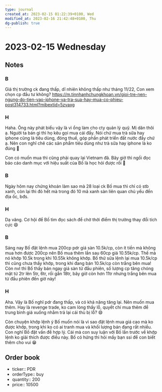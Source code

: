 ```yaml
---
type: journal
created_at: 2023-02-15 01:22:39+0100, Wed
modified_at: 2023-02-16 21:42:48+0100, Thu
dg-publish: true
---
```

# 2023-02-15 Wednesday

## Notes

### B

Giá thị trường ck đang thấp, dĩ nhiên không thấp như tháng 11/22, Con xem chọn cp đầu tư không?
https://m.tinnhanhchungkhoan.vn/gioi-tre-nen-ngung-do-tien-vao-iphone-va-tra-sua-hay-mua-co-phieu-post314733.html?mibextid=5zvaxg

### H

Haha. Ông này phát biểu vậy là vì ổng làm cho cty quản lý quỹ. Mị dân thôi ạ. Người ta bán gì thì họ kêu gọi mua cái đấy. Nói chứ mua trà sữa hay iphone cũng là tiêu dùng, đóng thuế, góp phần phát triển đất nước đấy chứ ạ. Nên con nghĩ chê các sản phẩm tiêu dùng như trà sữa hay iphone là ko đúng 🤣

Con có muốn mua thì cũng phải quay lại Vietnam đã. Bây giờ thì ngồi đọc báo cáo danh mục với hiệu suất của Bố là học hỏi được rồi 🤣

### B

Ngày hôm nay chứng khoán làm sao mà 28 loại ck Bố mua thì chỉ có stb xanh, còn lại thì đỏ hết mà trong đó 10 mã xanh sàn liên quan chủ yếu đến địa ốc, bđs.

### H

Dạ vâng. Cơ hội để Bố tìm đọc sách để chờ thời điểm thị trường thay đổi tích cực 😄

### B

Sáng nay Bố đặt lệnh mua 200cp pdr giá sàn 10.5k/cp, còn ít tiền mà không mua hơn được 200cp nên Bố mua thêm lần sau 60cp giá 10.55k/cp. Thế mà nó khớp 10.5k trong khi 10.55k không khớp. Bố thử sửa lệnh lại mua 10.5k/cp thì cũng chưa thấy khớp, trong khi đang bán 10.5k/cp còn trắng bên mua!
Còn nvl thì Bố thấy bán ngay giá sàn từ đầu phiên, số lượng cp tăng chóng mặt từ 2tr lên 5tr, 6tr, rồi gần 18tr, bây giờ còn hơn 11tr nhưng trắng bên mua từ đầu phiên đến giờ này!

### H

Aha. Vậy là Bố nghĩ pdr đang thấp, và có khả năng tăng lại. Nên muốn mua thêm. Hay là revenge trade, ko cam lòng thấy lỗ, quyết chí mua thêm để trung bình giá xuống nhằm trả lại cái thù bị lỗ? 😄

Còn chuyện khớp lệnh ý Bố muốn nói là vì sao đặt lệnh mua giá cao mà ko được khớp, trong khi ko có ai tranh mua và khối lượng bán đang rất nhiều. Con nghĩ Bố đặt vấn đề hợp lý. Cái mà con suy luận với Bố lần trước về khớp lệnh ko giải thích được điều này. Bố có hứng thì hỏi mấy bạn ssi để con biết thêm cho vui 😁

## Order book

- ticker:: PDR
- orderType:: buy
- quantity:: 200
- price:: 10500
